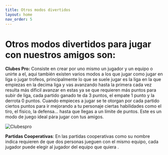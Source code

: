 ```yaml
---
title: Otros modos divertidos
layout: home
nav_order: 5
---
```


# Otros modos divertidos para jugar con nuestros amigos son:

**Clubes Pro:** Consiste en crear por uno mismo un jugador y un equipo o unirte a el, aqui también existen varios modos a los que jugar como jugar en liga o jugar trofeos, principalmente lo que se suele jugar es la liga en la que empiezas en la decima liga y vas avanzando hasta la primera cada vez resulta más dificil avanzar en estas ya se que requieren más puntos para subir de liga, cada partido ganado te da 3 puntos, el empate 1 punto y la derrota 0 puntos. Cuando empieces a jugar se te otorgan por cada partido ciertos puntos para ir mejorando a tu personaje ciertas habilidades como el tiro, el físico, la defensa... hasta que llegas a un límite de puntos. Este es un modo de juego ideal pàra jugar con tus amigos. 

![Clubespro](https://i.ytimg.com/vi/MA6HCwcub_0/maxresdefault.jpg)

**Partidas Cooperativas**: En las partidas cooperativas como su nombre indica requieren de que dos personas jueguen con el mismo equipo, cada jugador puede elegir al jugador del equipo que quiera .
